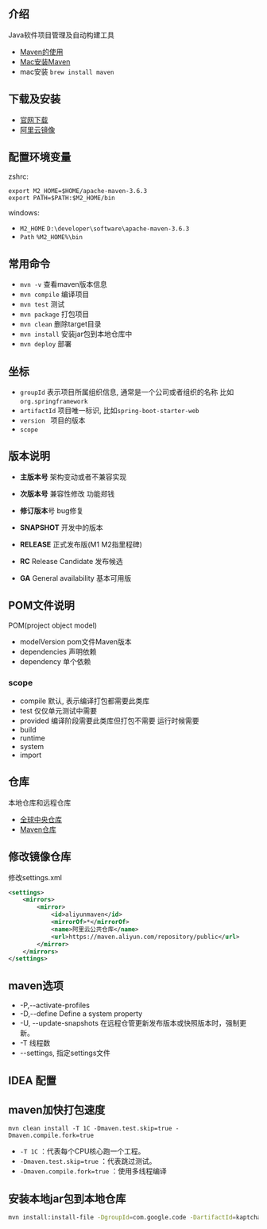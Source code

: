 ## 介绍
Java软件项目管理及自动构建工具

- [Maven的使用](https://blog.csdn.net/hcmony/article/details/56013655)
- [Mac安装Maven](https://blog.csdn.net/u011886447/article/details/70200922)
- mac安装 `brew install maven`

## 下载及安装
- [官网下载](https://maven.apache.org/download.cgi)
- [阿里云镜像](https://mirrors.aliyun.com/apache/maven/binaries/)

## 配置环境变量
zshrc:
```
export M2_HOME=$HOME/apache-maven-3.6.3
export PATH=$PATH:$M2_HOME/bin
```

windows:
- `M2_HOME`   `D:\developer\software\apache-maven-3.6.3`
- `Path`      `%M2_HOME%\bin`


## 常用命令
- `mvn -v`      查看maven版本信息
- `mvn compile` 编译项目
- `mvn test`    测试
- `mvn package` 打包项目
- `mvn clean`   删除target目录
- `mvn install` 安装jar包到本地仓库中
- `mvn deploy`  部署

## 坐标
- `groupId`     表示项目所属组织信息, 通常是一个公司或者组织的名称 比如 `org.springframework`
- `artifactId`  项目唯一标识, 比如`spring-boot-starter-web`
- `version `    项目的版本
- `scope`

## 版本说明
- **主版本号**   架构变动或者不兼容实现
- **次版本号**   兼容性修改 功能郑钱
- **修订版本**号 bug修复

- **SNAPSHOT** 开发中的版本
- **RELEASE**  正式发布版(M1 M2指里程碑)
- **RC**       Release Candidate 发布候选
- **GA**       General availability 基本可用版

## POM文件说明
POM(project object model)

- modelVersion  pom文件Maven版本
- dependencies  声明依赖
- dependency    单个依赖



### scope

- compile  默认, 表示编译打包都需要此类库
- test   仅仅单元测试中需要
- provided 编译阶段需要此类库但打包不需要 运行时候需要
- build    
- runtime
- system
- import

## 仓库
本地仓库和远程仓库

- [全球中央仓库](http://search.maven.org)
- [Maven仓库](http://mvnrepository.com/)


## 修改镜像仓库

修改settings.xml
```xml
<settings>
    <mirrors>
        <mirror>
            <id>aliyunmaven</id>
            <mirrorOf>*</mirrorOf>
            <name>阿里云公共仓库</name>
            <url>https://maven.aliyun.com/repository/public</url>
        </mirror>
    </mirrors>
</settings>
```


## maven选项
- -P,--activate-profiles
- -D,--define <arg>  Define a system property
- -U, --update-snapshots 在远程仓管更新发布版本或快照版本时，强制更新。
- -T 线程数
- --settings, 指定settings文件


## IDEA 配置

## maven加快打包速度
```
mvn clean install -T 1C -Dmaven.test.skip=true -Dmaven.compile.fork=true
```

- `-T 1C` ：代表每个CPU核心跑一个工程。
- `-Dmaven.test.skip=true` ：代表跳过测试。
- `-Dmaven.compile.fork=true` ：使用多线程编译



## 安装本地jar包到本地仓库

```bash
mvn install:install-file -DgroupId=com.google.code -DartifactId=kaptcha -Dversion=2.3.2 -Dfile=kaptcha-2.3.2.jar -Dpackaging=jar -DgeneratePom=true
```

